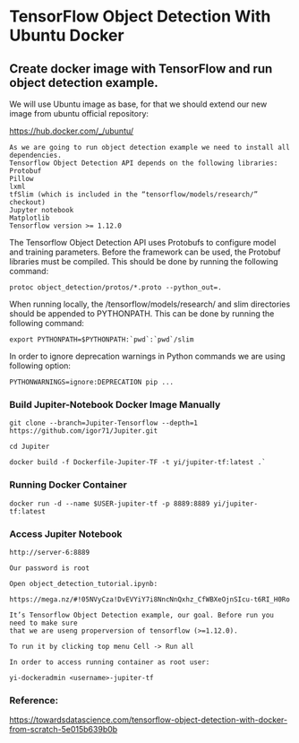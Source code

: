 # TensorFlow Object Detection With Ubuntu Docker

## Create docker image with TensorFlow and run object detection example.

We will use Ubuntu image as base, for that we should extend our new image from ubuntu official repository:

https://hub.docker.com/_/ubuntu/

```
As we are going to run object detection example we need to install all dependencies. 
Tensorflow Object Detection API depends on the following libraries:
Protobuf
Pillow
lxml
tfSlim (which is included in the “tensorflow/models/research/” checkout)
Jupyter notebook
Matplotlib
Tensorflow version >= 1.12.0
```

The Tensorflow Object Detection API uses Protobufs to configure model and training parameters. Before the framework can be used, the Protobuf libraries must be compiled. This should be done by running the following command:

`protoc object_detection/protos/*.proto --python_out=.`

When running locally, the /tensorflow/models/research/ and slim directories should be appended to PYTHONPATH. This can be done by running the following command:
```
export PYTHONPATH=$PYTHONPATH:`pwd`:`pwd`/slim
```

In order to ignore deprecation warnings in Python commands we are using following option:

`PYTHONWARNINGS=ignore:DEPRECATION pip ...`


### Build Jupiter-Notebook Docker Image Manually
```
git clone --branch=Jupiter-Tensorflow --depth=1 https://github.com/igor71/Jupiter.git

cd Jupiter

docker build -f Dockerfile-Jupiter-TF -t yi/jupiter-tf:latest .`
```

### Running Docker Container
```
docker run -d --name $USER-jupiter-tf -p 8889:8889 yi/jupiter-tf:latest
```

### Access Jupiter Notebook
```
http://server-6:8889

Our password is root

Open object_detection_tutorial.ipynb:

https://mega.nz/#!05NVyCza!DvEVYiY7i8NncNnQxhz_CfWBXeOjnSIcu-t6RI_H0Ro

It’s Tensorflow Object Detection example, our goal. Before run you need to make sure
that we are useng properversion of tensorflow (>=1.12.0).

To run it by clicking top menu Cell -> Run all

In order to access running container as root user:

yi-dockeradmin <username>-jupiter-tf
```

### Reference:
https://towardsdatascience.com/tensorflow-object-detection-with-docker-from-scratch-5e015b639b0b
